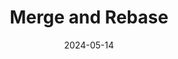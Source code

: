 ---
  title: Merge and Rebase
  draft: true
  date: 2024-05-14
  tags:
    - git
  description: Difference of Merge and Rebase
  aliases:
---